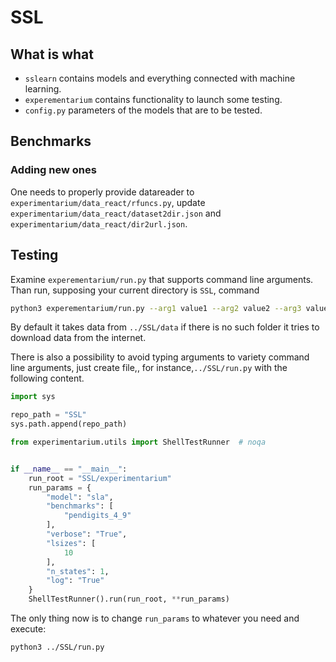 # SSL

## What is what

* `sslearn` contains models and everything connected with machine learning.
* `experementarium` contains functionality to launch some testing.
* `config.py` parameters of the models that are to be tested.



## Benchmarks

### Adding new ones

One needs to properly provide datareader to `experimentarium/data_react/rfuncs.py`, update `experimentarium/data_react/dataset2dir.json` and `experimentarium/data_react/dir2url.json`.



## Testing

Examine `experementarium/run.py` that supports command line arguments. Than run, supposing your current directory is `SSL`, command

```bash
python3 experementarium/run.py --arg1 value1 --arg2 value2 --arg3 value3
```



 By default it takes data from `../SSL/data` if there is no such folder it tries to download data from the internet.

There is also a possibility to avoid typing arguments to variety command line arguments, just create file,, for instance,`../SSL/run.py` with the following content. 

```python
import sys

repo_path = "SSL"
sys.path.append(repo_path)

from experimentarium.utils import ShellTestRunner  # noqa


if __name__ == "__main__":
    run_root = "SSL/experimentarium"
    run_params = {
        "model": "sla",
        "benchmarks": [
            "pendigits_4_9"
        ],
        "verbose": "True",
        "lsizes": [
            10
        ],
        "n_states": 1,
        "log": "True"
    }
    ShellTestRunner().run(run_root, **run_params)
```

The only thing now is to change `run_params` to whatever you need and execute:

```bash
python3 ../SSL/run.py
```

